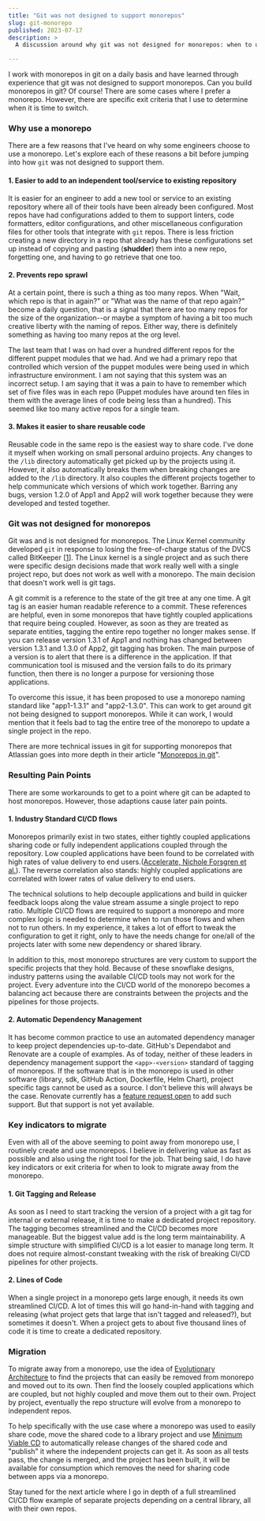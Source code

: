 ```yaml
---
title: "Git was not designed to support monorepos"
slug: git-monorepo
published: 2023-07-17
description: >
  A discussion around why git was not designed for monorepos: when to use them and when to migrate

---
```


I work with monorepos in git on a daily basis and have learned through experience that git was not designed to support
monorepos. Can you build monorepos in git? Of course! There are some cases where I prefer a monorepo. However, there are
specific exit criteria that I use to determine when it is time to switch.


### Why use a monorepo

There are a few reasons that I've heard on why some engineers choose to use a monorepo. Let's explore each of these 
reasons a bit before jumping into how `git` was not designed to support them.


#### 1. Easier to add to an independent tool/service to existing repository

It is easier for an engineer to add a new tool or service to an existing repository where all of their tools have been
already been configured. Most repos have had configurations added to them to support linters, code formatters, editor
configurations, and other miscellaneous configuration files for other tools that integrate with `git` repos. There is
less friction creating a new directory in a repo that already has these configurations set up instead of copying and
pasting (**shudder**) them into a new repo, forgetting one, and having to go retrieve that one too.


#### 2. Prevents repo sprawl

At a certain point, there is such a thing as too many repos. When "Wait, which repo is that in again?" or "What was the
name of that repo again?" become a daily question, that is a signal that there are too many repos for the size of the
organization--or maybe a symptom of having a bit too much creative liberty with the naming of repos. Either way, there
is definitely something as having too many repos at the org level. 

The last team that I was on had over a hundred different repos for the different puppet modules that we had. And we had
a primary repo that controlled which version of the puppet modules were being used in which infrastructure environment.
I am not saying that this system was an incorrect setup. I am saying that it was a pain to have to remember which set of
five files was in each repo (Puppet modules have around ten files in them with the average lines of code being less than
a hundred). This seemed like too many active repos for a single team.


#### 3. Makes it easier to share reusable code

Reusable code in the same repo is the easiest way to share code. I've done it myself when working on small personal
arduino projects. Any changes to the `/lib` directory automatically get picked up by the projects using it. However, it
also automatically breaks them when breaking changes are added to the `/lib` directory. It also couples the different
projects together to help communicate which versions of which work together. Barring any bugs, version 1.2.0 of App1 and
App2 will work together because they were developed and tested together.


### Git was not designed for monorepos

Git was and is not designed for monorepos. The Linux Kernel community developed `git` in response to losing the
free-of-charge status of the DVCS called BitKeeper [[1](https://git-scm.com/book/en/v2/Getting-Started-A-Short-History-of-Git)].
The Linux kernel is a single project and as such there were specific design decisions made that work really well with a
single project repo, but does not work as well with a monorepo. The main decision that doesn't work well is git tags.

A git commit is a reference to the state of the git tree at any one time. A git tag is an easier human readable
reference to a commit. These references are helpful, even in some monorepos that have tightly coupled applications that
require being coupled. However, as soon as they are treated as separate entities, tagging the entire repo together no
longer makes sense. If you can release version 1.3.1 of App1 and nothing has changed between version 1.3.1 and 1.3.0 of
App2, git tagging has broken. The main purpose of a version is to alert that there is a difference in the application.
If that communication tool is misused and the version fails to do its primary function, then there is no longer a purpose
for versioning those applications.

To overcome this issue, it has been proposed to use a monorepo naming standard like "app1-1.3.1" and "app2-1.3.0". This
can work to get around git not being designed to support monorepos. While it can work, I would mention that it feels bad
to tag the entire tree of the monorepo to update a single project in the repo.

There are more technical issues in git for supporting monorepos that Atlassian goes into more depth in their article
"[Monorepos in git](https://www.atlassian.com/git/tutorials/monorepos)".


### Resulting Pain Points

There are some workarounds to get to a point where git can be adapted to host monorepos. However, those adaptions cause
later pain points. 

#### 1. Industry Standard CI/CD flows

Monorepos primarily exist in two states, either tightly coupled applications sharing code or fully independent
applications coupled through the repository. Low coupled applications have been found to be correlated with high rates
of value delivery to end users.([Accelerate, Nichole Forsgren et al.](https://www.oreilly.com/library/view/accelerate/9781457191435/)). 
The reverse correlation also stands: highly coupled applications are correlated with lower rates of value delivery to
end users.

The technical solutions to help decouple applications and build in quicker feedback loops along the value stream assume
a single project to repo ratio. Multiple CI/CD flows are required to support a monorepo and more complex logic is needed
to determine when to run those flows and when not to run others. In my experience, it takes a lot of effort to tweak the
configuration to get it right, only to have the needs change for one/all of the projects later with some new dependency
or shared library.

In addition to this, most monorepo structures are very custom to support the specific projects that they hold. Because
of these snowflake designs, industry patterns using the available CI/CD tools may not work for the project. Every
adventure into the CI/CD world of the monorepo becomes a balancing act because there are constraints between the
projects and the pipelines for those projects.


#### 2. Automatic Dependency Management

It has become common practice to use an automated dependency manager to keep project dependencies up-to-date. GitHub's
Dependabot and Renovate are a couple of examples. As of today, neither of these leaders in dependency management support
the `<app>-<version>` standard of tagging of monorepos. If the software that is in the monorepo is used in other
software (library, sdk, GitHub Action, Dockerfile, Helm Chart), project specific tags cannot be used as a source. I
don't believe this will always be the case. Renovate currently has a [feature request open](https://github.com/renovatebot/renovate/issues/14546) 
to add such support. But that support is not yet available.


### Key indicators to migrate

Even with all of the above seeming to point away from monorepo use, I routinely create and use monorepos. I believe in
delivering value as fast as possible and also using the right tool for the job. That being said, I do have key
indicators or exit criteria for when to look to migrate away from the monorepo.


#### 1. Git Tagging and Release

As soon as I need to start tracking the version of a project with a git tag for internal or external release, it is time
to make a dedicated project repository. The tagging becomes streamlined and the CI/CD becomes more manageable. But the
biggest value add is the long term maintainability. A simple structure with simplified CI/CD is a lot easier to manage
long term. It does not require almost-constant tweaking with the risk of breaking CI/CD pipelines for other projects.


#### 2. Lines of Code

When a single project in a monorepo gets large enough, it needs its own streamlined CI/CD. A lot of times this will go
hand-in-hand with tagging and releasing (what project gets that large that isn't tagged and released?), but sometimes it
doesn't. When a project gets to about five thousand lines of code it is time to create a dedicated repository.


### Migration

To migrate away from a monorepo, use the idea of [Evolutionary Architecture](https://evolutionaryarchitecture.com/) to 
find the projects that can easily be removed from monorepo and moved out to its own. Then find the loosely coupled
applications which are coupled, but not highly coupled and move them out to their own. Project by project, eventually
the repo structure will evolve from a monorepo to independent repos.

To help specifically with the use case where a monorepo was used to easily share code, move the shared code to a library 
project and use [Minimum Viable CD](https://minimumcd.org/minimumcd/) to automatically release changes of the shared
code and "publish" it where the independent projects can get it. As soon as all tests pass, the change is merged, and
the project has been built, it will be available for consumption which removes the need for sharing code between apps
via a monorepo.

Stay tuned for the next article where I go in depth of a full streamlined CI/CD flow example of separate projects
depending on a central library, all with their own repos.
